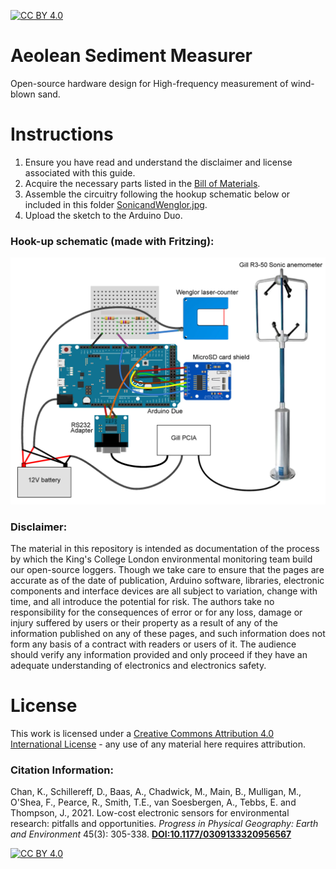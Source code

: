 [![CC BY 4.0][cc-by-shield]][cc-by]

# Aeolean Sediment Measurer
Open-source hardware design for High-frequency measurement of wind-blown sand.

# Instructions
1. Ensure you have read and understand the disclaimer and license associated with this guide.
2. Acquire the necessary parts listed in the [Bill of Materials](https://docs.google.com/spreadsheets/d/1BAKtbqieHCemCTPPsL36uj2QXcKh0NGoTecxeYXc90M/edit#gid=590094508).
3. Assemble the circuitry following the hookup schematic below or included in this folder [SonicandWenglor.jpg](SonicandWenglor.jpg).
4. Upload the sketch to the Arduino Duo.

### Hook-up schematic (made with Fritzing):
![Hook-up schematic (made with Fritzing)](SonicandWenglor.jpg)

### Disclaimer: 
The material in this repository is intended as documentation of the process by which the King's College London environmental monitoring team build our open-source loggers. Though we take care to ensure that the pages are accurate as of the date of publication, Arduino software, libraries, electronic components and interface devices are all subject to variation, change with time, and all introduce the potential for risk. The authors take no responsibility for the consequences of error or for any loss, damage or injury suffered by users or their property as a result of any of the information published on any of these pages, and such information does not form any basis of a contract with readers or users of it. The audience should verify any information provided and only proceed if they have an adequate understanding of electronics and electronics safety.


# License
This work is licensed under a [Creative Commons Attribution 4.0 International
License][cc-by] - any use of any material here requires attribution.

### Citation Information:
Chan, K., Schillereff, D., Baas, A., Chadwick, M., Main, B., Mulligan, M., O'Shea, F., Pearce, R., Smith, T.E., van Soesbergen, A., Tebbs, E. and Thompson, J., 2021. Low-cost electronic sensors for environmental research: pitfalls and opportunities. <em>Progress in Physical Geography: Earth and Environment</em> 45(3): 305-338. **[DOI:10.1177/0309133320956567](https://doi.org/10.1177/0309133320956567)**

[![CC BY 4.0][cc-by-image]][cc-by]

[cc-by]: http://creativecommons.org/licenses/by/4.0/
[cc-by-image]: https://i.creativecommons.org/l/by/4.0/88x31.png
[cc-by-shield]: https://img.shields.io/badge/License-CC%20BY%204.0-lightgrey.svg
